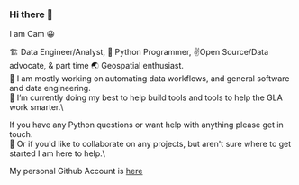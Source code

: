 ### Hi there 👋

I am Cam 😀

🏗 Data Engineer/Analyst, 🐍 Python Programmer, ✌️Open Source/Data advocate, & part time 🌏 Geospatial enthusiast.\
🔭 I am mostly working on automating data workflows, and general software and data engineering.\
🌱 I’m currently doing my best to help build tools and tools to help the GLA work smarter.\
  

If you have any Python questions or want help with anything please get in touch.\
👯 Or if you'd like to collaborate on any projects, but aren't sure where to get started I am here to help.\

My personal Github Account is [here](https://github.com/Mappboy)

<!--
**CPooleGLA/CPooleGLA** is a ✨ _special_ ✨ repository because its `README.md` (this file) appears on your GitHub profile.

Here are some ideas to get you started:

- 🔭 I’m currently working on ...
- 🌱 I’m currently learning ...
- 👯 I’m looking to collaborate on ...
- 🤔 I’m looking for help with ...
- 💬 Ask me about ...
- 📫 How to reach me: ...
- 😄 Pronouns: ...
- ⚡ Fun fact: ...
-->
